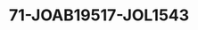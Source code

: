 ---
title: 71-JOAB19517-JOL1543
image: /v1543919832/viterbo/71-JOAB19517-JOL1543.jpg
brand: jolie
layout: vestito
---